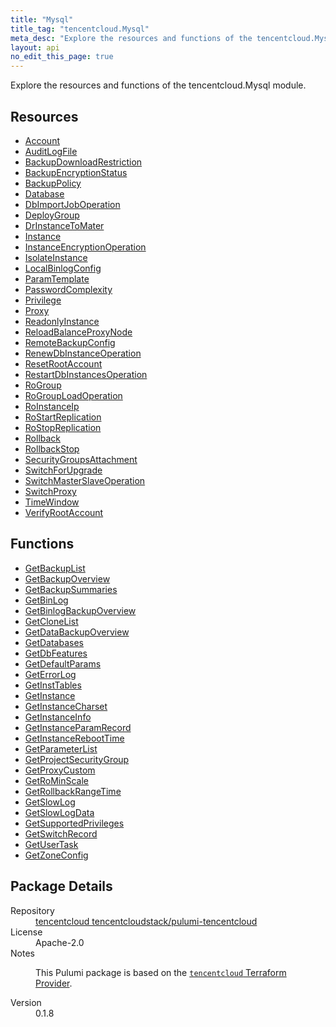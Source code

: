 ```yaml
---
title: "Mysql"
title_tag: "tencentcloud.Mysql"
meta_desc: "Explore the resources and functions of the tencentcloud.Mysql module."
layout: api
no_edit_this_page: true
---
```


<!-- WARNING: this file was generated by Pulumi Docs Generator. -->
<!-- Do not edit by hand unless you're certain you know what you are doing! -->

Explore the resources and functions of the tencentcloud.Mysql module.

<h2 id="resources">Resources</h2>
<ul class="api">
    <li><a href="account/" title="Account"><span class="api-symbol api-symbol--resource"></span>Account</a></li>
    <li><a href="auditlogfile/" title="AuditLogFile"><span class="api-symbol api-symbol--resource"></span>AuditLogFile</a></li>
    <li><a href="backupdownloadrestriction/" title="BackupDownloadRestriction"><span class="api-symbol api-symbol--resource"></span>BackupDownloadRestriction</a></li>
    <li><a href="backupencryptionstatus/" title="BackupEncryptionStatus"><span class="api-symbol api-symbol--resource"></span>BackupEncryptionStatus</a></li>
    <li><a href="backuppolicy/" title="BackupPolicy"><span class="api-symbol api-symbol--resource"></span>BackupPolicy</a></li>
    <li><a href="database/" title="Database"><span class="api-symbol api-symbol--resource"></span>Database</a></li>
    <li><a href="dbimportjoboperation/" title="DbImportJobOperation"><span class="api-symbol api-symbol--resource"></span>DbImportJobOperation</a></li>
    <li><a href="deploygroup/" title="DeployGroup"><span class="api-symbol api-symbol--resource"></span>DeployGroup</a></li>
    <li><a href="drinstancetomater/" title="DrInstanceToMater"><span class="api-symbol api-symbol--resource"></span>DrInstanceToMater</a></li>
    <li><a href="instance/" title="Instance"><span class="api-symbol api-symbol--resource"></span>Instance</a></li>
    <li><a href="instanceencryptionoperation/" title="InstanceEncryptionOperation"><span class="api-symbol api-symbol--resource"></span>InstanceEncryptionOperation</a></li>
    <li><a href="isolateinstance/" title="IsolateInstance"><span class="api-symbol api-symbol--resource"></span>IsolateInstance</a></li>
    <li><a href="localbinlogconfig/" title="LocalBinlogConfig"><span class="api-symbol api-symbol--resource"></span>LocalBinlogConfig</a></li>
    <li><a href="paramtemplate/" title="ParamTemplate"><span class="api-symbol api-symbol--resource"></span>ParamTemplate</a></li>
    <li><a href="passwordcomplexity/" title="PasswordComplexity"><span class="api-symbol api-symbol--resource"></span>PasswordComplexity</a></li>
    <li><a href="privilege/" title="Privilege"><span class="api-symbol api-symbol--resource"></span>Privilege</a></li>
    <li><a href="proxy/" title="Proxy"><span class="api-symbol api-symbol--resource"></span>Proxy</a></li>
    <li><a href="readonlyinstance/" title="ReadonlyInstance"><span class="api-symbol api-symbol--resource"></span>ReadonlyInstance</a></li>
    <li><a href="reloadbalanceproxynode/" title="ReloadBalanceProxyNode"><span class="api-symbol api-symbol--resource"></span>ReloadBalanceProxyNode</a></li>
    <li><a href="remotebackupconfig/" title="RemoteBackupConfig"><span class="api-symbol api-symbol--resource"></span>RemoteBackupConfig</a></li>
    <li><a href="renewdbinstanceoperation/" title="RenewDbInstanceOperation"><span class="api-symbol api-symbol--resource"></span>RenewDbInstanceOperation</a></li>
    <li><a href="resetrootaccount/" title="ResetRootAccount"><span class="api-symbol api-symbol--resource"></span>ResetRootAccount</a></li>
    <li><a href="restartdbinstancesoperation/" title="RestartDbInstancesOperation"><span class="api-symbol api-symbol--resource"></span>RestartDbInstancesOperation</a></li>
    <li><a href="rogroup/" title="RoGroup"><span class="api-symbol api-symbol--resource"></span>RoGroup</a></li>
    <li><a href="rogrouploadoperation/" title="RoGroupLoadOperation"><span class="api-symbol api-symbol--resource"></span>RoGroupLoadOperation</a></li>
    <li><a href="roinstanceip/" title="RoInstanceIp"><span class="api-symbol api-symbol--resource"></span>RoInstanceIp</a></li>
    <li><a href="rostartreplication/" title="RoStartReplication"><span class="api-symbol api-symbol--resource"></span>RoStartReplication</a></li>
    <li><a href="rostopreplication/" title="RoStopReplication"><span class="api-symbol api-symbol--resource"></span>RoStopReplication</a></li>
    <li><a href="rollback/" title="Rollback"><span class="api-symbol api-symbol--resource"></span>Rollback</a></li>
    <li><a href="rollbackstop/" title="RollbackStop"><span class="api-symbol api-symbol--resource"></span>RollbackStop</a></li>
    <li><a href="securitygroupsattachment/" title="SecurityGroupsAttachment"><span class="api-symbol api-symbol--resource"></span>SecurityGroupsAttachment</a></li>
    <li><a href="switchforupgrade/" title="SwitchForUpgrade"><span class="api-symbol api-symbol--resource"></span>SwitchForUpgrade</a></li>
    <li><a href="switchmasterslaveoperation/" title="SwitchMasterSlaveOperation"><span class="api-symbol api-symbol--resource"></span>SwitchMasterSlaveOperation</a></li>
    <li><a href="switchproxy/" title="SwitchProxy"><span class="api-symbol api-symbol--resource"></span>SwitchProxy</a></li>
    <li><a href="timewindow/" title="TimeWindow"><span class="api-symbol api-symbol--resource"></span>TimeWindow</a></li>
    <li><a href="verifyrootaccount/" title="VerifyRootAccount"><span class="api-symbol api-symbol--resource"></span>VerifyRootAccount</a></li>
</ul>

<h2 id="functions">Functions</h2>
<ul class="api">
    <li><a href="getbackuplist/" title="GetBackupList"><span class="api-symbol api-symbol--function"></span>GetBackupList</a></li>
    <li><a href="getbackupoverview/" title="GetBackupOverview"><span class="api-symbol api-symbol--function"></span>GetBackupOverview</a></li>
    <li><a href="getbackupsummaries/" title="GetBackupSummaries"><span class="api-symbol api-symbol--function"></span>GetBackupSummaries</a></li>
    <li><a href="getbinlog/" title="GetBinLog"><span class="api-symbol api-symbol--function"></span>GetBinLog</a></li>
    <li><a href="getbinlogbackupoverview/" title="GetBinlogBackupOverview"><span class="api-symbol api-symbol--function"></span>GetBinlogBackupOverview</a></li>
    <li><a href="getclonelist/" title="GetCloneList"><span class="api-symbol api-symbol--function"></span>GetCloneList</a></li>
    <li><a href="getdatabackupoverview/" title="GetDataBackupOverview"><span class="api-symbol api-symbol--function"></span>GetDataBackupOverview</a></li>
    <li><a href="getdatabases/" title="GetDatabases"><span class="api-symbol api-symbol--function"></span>GetDatabases</a></li>
    <li><a href="getdbfeatures/" title="GetDbFeatures"><span class="api-symbol api-symbol--function"></span>GetDbFeatures</a></li>
    <li><a href="getdefaultparams/" title="GetDefaultParams"><span class="api-symbol api-symbol--function"></span>GetDefaultParams</a></li>
    <li><a href="geterrorlog/" title="GetErrorLog"><span class="api-symbol api-symbol--function"></span>GetErrorLog</a></li>
    <li><a href="getinsttables/" title="GetInstTables"><span class="api-symbol api-symbol--function"></span>GetInstTables</a></li>
    <li><a href="getinstance/" title="GetInstance"><span class="api-symbol api-symbol--function"></span>GetInstance</a></li>
    <li><a href="getinstancecharset/" title="GetInstanceCharset"><span class="api-symbol api-symbol--function"></span>GetInstanceCharset</a></li>
    <li><a href="getinstanceinfo/" title="GetInstanceInfo"><span class="api-symbol api-symbol--function"></span>GetInstanceInfo</a></li>
    <li><a href="getinstanceparamrecord/" title="GetInstanceParamRecord"><span class="api-symbol api-symbol--function"></span>GetInstanceParamRecord</a></li>
    <li><a href="getinstancereboottime/" title="GetInstanceRebootTime"><span class="api-symbol api-symbol--function"></span>GetInstanceRebootTime</a></li>
    <li><a href="getparameterlist/" title="GetParameterList"><span class="api-symbol api-symbol--function"></span>GetParameterList</a></li>
    <li><a href="getprojectsecuritygroup/" title="GetProjectSecurityGroup"><span class="api-symbol api-symbol--function"></span>GetProjectSecurityGroup</a></li>
    <li><a href="getproxycustom/" title="GetProxyCustom"><span class="api-symbol api-symbol--function"></span>GetProxyCustom</a></li>
    <li><a href="getrominscale/" title="GetRoMinScale"><span class="api-symbol api-symbol--function"></span>GetRoMinScale</a></li>
    <li><a href="getrollbackrangetime/" title="GetRollbackRangeTime"><span class="api-symbol api-symbol--function"></span>GetRollbackRangeTime</a></li>
    <li><a href="getslowlog/" title="GetSlowLog"><span class="api-symbol api-symbol--function"></span>GetSlowLog</a></li>
    <li><a href="getslowlogdata/" title="GetSlowLogData"><span class="api-symbol api-symbol--function"></span>GetSlowLogData</a></li>
    <li><a href="getsupportedprivileges/" title="GetSupportedPrivileges"><span class="api-symbol api-symbol--function"></span>GetSupportedPrivileges</a></li>
    <li><a href="getswitchrecord/" title="GetSwitchRecord"><span class="api-symbol api-symbol--function"></span>GetSwitchRecord</a></li>
    <li><a href="getusertask/" title="GetUserTask"><span class="api-symbol api-symbol--function"></span>GetUserTask</a></li>
    <li><a href="getzoneconfig/" title="GetZoneConfig"><span class="api-symbol api-symbol--function"></span>GetZoneConfig</a></li>
</ul>

<h2 id="package-details">Package Details</h2>
<dl class="package-details">
	<dt>Repository</dt>
	<dd><a href="https://github.com/tencentcloudstack/pulumi-tencentcloud">tencentcloud tencentcloudstack/pulumi-tencentcloud</a></dd>
	<dt>License</dt>
	<dd>Apache-2.0</dd>
	<dt>Notes</dt>
	<dd><p>This Pulumi package is based on the <a href="https://github.com/tencentcloudstack/terraform-provider-tencentcloud"><code>tencentcloud</code> Terraform Provider</a>.</p>
</dd>
	<dt>Version</dt>
	<dd>0.1.8</dd>
</dl>

